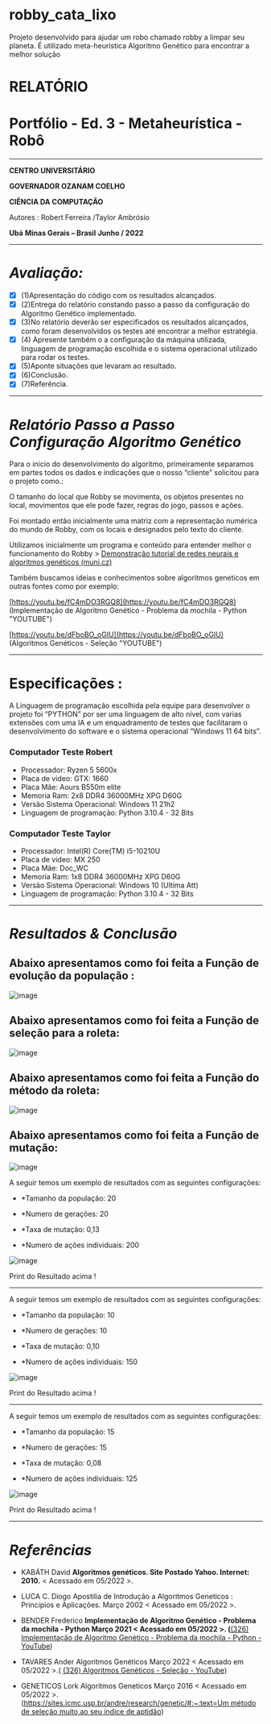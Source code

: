 # robby_cata_lixo
 Projeto desenvolvido para ajudar um robo chamado robby a limpar seu planeta. É utilizado meta-heurística Algoritmo Genético para encontrar a melhor solução

# RELATÓRIO

# Portfólio - Ed. 3 - Metaheurística - Robô

---

  **CENTRO UNIVERSITÁRIO**

**GOVERNADOR OZANAM COELHO**

  **CIÊNCIA DA COMPUTAÇÃO**


Autores : Robert Ferreira
          /Taylor Ambrósio                                    


   **Ubá**
**Minas Gerais – Brasil**
   **Junho / 2022**

---

# ***Avaliação:***

- [x]  (1)Apresentação do código com os resultados alcançados.
- [x]  (2)Entrega do relatório constando passo a passo da configuração do Algoritmo Genético implementado.
- [x]  (3)No relatório deverão ser especificados os resultados alcançados, como foram desenvolvidos os testes até encontrar a melhor estratégia.
- [x]  (4) Apresente também o a configuração da máquina utilizada, linguagem de programação escolhida e o sistema operacional utilizado para rodar os testes.
- [x]  (5)Aponte situações que levaram ao resultado.
- [x]  (6)Conclusão.
- [x]  (7)Referência.

---

 # ***Relatório Passo a Passo Configuração Algoritmo Genético***

Para o inicio do desenvolvimento do algoritmo, primeiramente separamos em partes todos os dados e indicações que o nosso “cliente” solicitou para o projeto como.: 

O tamanho do local que Robby se movimenta, os objetos presentes no local, movimentos que ele pode fazer, regras do jogo, passos e ações.

Foi montado então inicialmente uma matriz com a representação numérica do mundo de Robby, com os locais e designados pelo texto do cliente.

Utilizamos inicialmente um programa e conteúdo para entender melhor o funcionamento do Robby > [Demonstração tutorial de redes neurais e algoritmos genéticos (muni.cz)](https://is.muni.cz/www/kabath/genetic_algorithms.html)

Também buscamos ideias e conhecimentos sobre algoritmos geneticos em outras fontes como por exemplo: 

[https://youtu.be/fC4mDO3RGQ8](https://youtu.be/fC4mDO3RGQ8)   (Implementação de Algoritmo Genético - Problema da mochila - Python "YOUTUBE")

[https://youtu.be/dFboBO_oGIU](https://youtu.be/dFboBO_oGIU)   (Algoritmos Genéticos - Seleção "YOUTUBE") 

---
# Especificações :

A Linguagem de programação escolhida pela equipe para desenvolver o projeto foi “PYTHON” por ser uma linguagem de alto nível, com varias extensões com uma IA e um enquadramento de testes que facilitaram o desenvolvimento do software e o sistema operacional “Windows 11 64 bits”.

### Computador Teste Robert 

- Processador: Ryzen 5 5600x
- Placa de video: GTX: 1660
- Placa Mãe: Aours B550m elite
- Memoria Ram: 2x8 DDR4 36000MHz XPG D60G
- Versão Sistema Operacional: Windows 11 21h2
- Linguagem de programação: Python 3.10.4 - 32 Bits

### Computador Teste Taylor


- Processador: Intel(R) Core(TM) i5-10210U
- Placa de video: MX 250
- Placa Mãe: Doc_WC
- Memoria Ram: 1x8 DDR4 36000MHz XPG D60G
- Versão Sistema Operacional: Windows 10 (Ultima Att) 
- Linguagem de programação: Python 3.10.4 - 32 Bits

---

# ***Resultados & Conclusão*** 

## Abaixo apresentamos como foi feita a Função de evolução da população : 


![image](https://user-images.githubusercontent.com/88808709/173194657-ed771b7e-580e-456c-ab2a-1f37507d1975.png)


## Abaixo apresentamos como foi feita a Função de seleção para a roleta: 

![image](https://user-images.githubusercontent.com/88808709/173194745-f0248c1c-7bce-44fd-9ae5-2e2a32f11495.jpeg)

## Abaixo apresentamos como foi feita a Função do método da roleta: 

![image](https://user-images.githubusercontent.com/88808709/173194791-636556fb-4083-47b6-b1ef-194fb04e427e.jpeg)

## Abaixo apresentamos como foi feita a Função de mutação:

![image](https://user-images.githubusercontent.com/88808709/173194815-2f2cea2f-37af-403b-968d-bc736e007c51.jpeg)

A seguir temos um exemplo de resultados com as seguintes configurações: 

- *Tamanho da população: 20

- *Numero de gerações: 20

- *Taxa de mutação: 0,13

- *Numero de ações individuais: 200


![image](https://user-images.githubusercontent.com/88808709/173194867-1e926287-fa75-444a-b44e-211321be1716.png)

Print do Resultado acima !

---
A seguir temos um exemplo de resultados com as seguintes configurações: 

- *Tamanho da população: 10

- *Numero de gerações: 10

- *Taxa de mutação: 0,10

- *Numero de ações individuais: 150


![image](https://user-images.githubusercontent.com/88808709/173196110-a8fa1baf-4b8d-429d-bd03-02c99a19267b.png)

Print do Resultado acima !

---
A seguir temos um exemplo de resultados com as seguintes configurações: 

- *Tamanho da população: 15

- *Numero de gerações: 15

- *Taxa de mutação: 0,08

- *Numero de ações individuais: 125

![image](https://user-images.githubusercontent.com/88808709/173196254-45e68dff-c703-4180-8e92-08d6adfeae12.png)

Print do Resultado acima !

---
# ***Referências*** 

- KABÁTH David **Algoritmos genéticos. Site Postado Yahoo. Internet: 2010.** < Acessado em 05/2022 >.

- LUCA C. Diogo Apostilia de Introdução a Algoritmos Geneticos : Principios e Aplicações. Março 2002 < Acessado em 05/2022 >. 

- BENDER Frederico **Implementação de Algoritmo Genético - Problema da mochila - Python Março 2021 < Acessado em 05/2022 >. (**[(326) Implementação de Algoritmo   Genético - Problema da mochila - Python - YouTube](https://www.youtube.com/watch?v=fC4mDO3RGQ8)) 

- TAVARES Ander Algoritmos Genéticos Março 2022 < Acessado em 05/2022 >.( [(326) Algoritmos Genéticos - Seleção - YouTube](https://www.youtube.com/watch?v=dFboBO_oGIU))

- GENETICOS Lork Algoritmos Geneticos Março 2016 < Acessado em 05/2022 >.([https://sites.icmc.usp.br/andre/research/genetic/#:~:text=Um método de seleção muito,ao seu índice de aptidão](https://sites.icmc.usp.br/andre/research/genetic/#:~:text=Um%20m%C3%A9todo%20de%20sele%C3%A7%C3%A3o%20muito,ao%20seu%20%C3%ADndice%20de%20aptid%C3%A3o))
